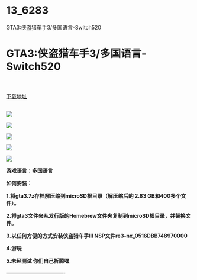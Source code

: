 # 13_6283
GTA3:侠盗猎车手3/多国语言-Switch520
# GTA3:侠盗猎车手3/多国语言-Switch520
 <br/></br>
[下载地址](https://www.switch520.cc/article/6283 "下载地址")
<br/></br>

<p><span><strong><img src="https://www.switch520.cc/muke_img/upload_art_editor_20200926-1_13cdade4b0ca6a1be54f3d2f408b0aa1.jpg"></strong></span></p>
<p><span><strong><img src="https://www.switch520.cc/muke_img/upload_art_editor_20200926-1_e6622c0b2d52cde95c650acbc2c224e2.jpg"></strong></span></p>
<p><span><strong><img src="https://www.switch520.cc/muke_img/upload_art_editor_20200926-1_04626b265b6a0c33c3644c20d6e85515.jpg"></strong></span></p>
<p><span><strong><img src="https://www.switch520.cc/muke_img/upload_art_editor_20200926-1_63d19122a79492d85e3090864104d37f.jpg"></strong></span></p>
<p><span><strong><img src="https://www.switch520.cc/muke_img/upload_art_editor_20200926-1_3af731758bad6805ccc282746caa4306.jpg"></strong></span></p>
<p></p>
<p><span><strong>游戏语言：多国语言</strong></span></p>
<p><span><strong>如何安装：</strong></span></p>
<p><span><strong>1.将gta3.7z存档解压缩到microSD根目录（解压缩后的 2.83 GB和400多个文件）。</strong></span></p>
<p><span><strong>2.将gta3文件夹从发行版的Homebrew文件夹复制到microSD根目录，并替换文件。</strong></span></p>
<p><span><strong>3.以任何方便的方式安装侠盗猎车手III NSP文件re3-nx_0516DBB748970000</strong></span></p>
<p><span><strong>4.游玩</strong></span></p>
<p><span><strong>5.未经测试 你们自己折腾嘿</strong></span></p>
<p><span><strong>———————————-</strong></span></p>
